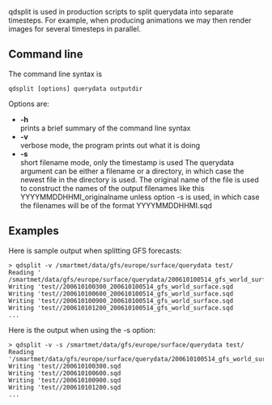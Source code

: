qdsplit is used in production scripts to split querydata into separate timesteps. For example, when producing animations we may then render images for several timesteps in parallel.

## Command line

The command line syntax is

    qdsplit [options] querydata outputdir

Options are:

* **-h**  
    prints a brief summary of the command line syntax
* **-v**  
    verbose mode, the program prints out what it is doing
* **-s**  
    short filename mode, only the timestamp is used The querydata argument can be either a filename or a directory, in which case the newest file in the directory is used. The original name of the file is used to construct the names of the output filenames like this YYYYMMDDHHMI_originalname unless option -s is used, in which case the filenames will be of the format YYYYMMDDHHMI.sqd

## Examples

Here is sample output when splitting GFS forecasts:

    > qdsplit -v /smartmet/data/gfs/europe/surface/querydata test/
    Reading ' /smartmet/data/gfs/europe/surface/querydata/200610100514_gfs_world_surface.sqd'
    Writing 'test//200610100300_200610100514_gfs_world_surface.sqd
    Writing 'test//200610100600_200610100514_gfs_world_surface.sqd
    Writing 'test//200610100900_200610100514_gfs_world_surface.sqd
    Writing 'test//200610101200_200610100514_gfs_world_surface.sqd
    ...

Here is the output when using the -s option:

    > qdsplit -v -s /smartmet/data/gfs/europe/surface/querydata test/
    Reading '/smartmet/data/gfs/europe/surface/querydata/200610100514_gfs_world_surface.sqd'
    Writing 'test//200610100300.sqd
    Writing 'test//200610100600.sqd
    Writing 'test//200610100900.sqd
    Writing 'test//200610101200.sqd
    ...
